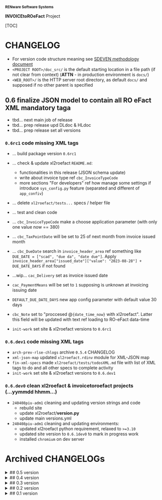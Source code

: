 <small>**RENware Software Systems**</small>

**INVOICEtoROeFact** Project

[TOC]


# CHANGELOG

- For version code structure meaning see [SDEVEN methodology document](http://sdeven.renware.eu)
- `<PROJECT ROOT>/doc_src/` is the default starting location in a file path (if not clear from context) (**ATTN** - in production environment is `docs/`)
- `<WEB_ROOT>/` is the HTTP server root directory, as default `docs/` and supposed if no other parent is specified


<!-- #TODO #NOTE ...
====[ General PLAN ]====

* ---[ general planning board ]---:
    * -#NOTE link Swagger servicii web: `https://mfinante.gov.ro/web/efactura/informatii-tehnice`
    * -#NOTE link specif API incarcare fact: `https://mfinante.gov.ro/static/10/eFactura/upload.html#/EFacturaUpload/handleRequest`

* ---[ FUTURE NEW APP COMMANDS ]---:
    * `config` - set `config_settings.py` variables (make it INTERACTIVELY using `Rich prompt`)
    * `xl2json` - crt_wip... (last upd @ 240219piu_a)
    * `json2xml` - see module WRXML,
    * `json2pdf` - new module. tbd..,
    * `xml2roefact` - see module LDXML
    * chk for other commands from doc `https://invoicetoroefact.renware.eu/commercial_agreement/110-SRE-api_to_roefact_requirements.html#componenta-xl2roefact`

* ---[ Plan for `rdinv` module ]---:
        * [ ] ...wip in 0.4... invoice supplier (`<cac:AccountingSupplierParty>`)
-->



## 0.6 finalize JSON model to contain all RO eFact XML mandatory taga

* tbd... next main job of release
* tbd... prep release upd DLdoc & HLdoc
* tbd... prep release set all versions


### `0.6rc1` code missing XML tags

* ... build package version `0.6rc1`
* ... check & update xl2roefact `README.md`:
    * functionalities in this release (JSON schema update)
    * write about invoice type ref `cbc_InvoiceTypeCode`
    * more sections "For developers" ref how manage some settings if introduce `sys_config.py` feature (separated and different of `app_confiv`)
* ... delete `xl2roefact/tests...` specs / helper file
* ... test and clean code
* ... `cbc_InvoiceTypeCode` make a choose application  parameter (with only one value now == 380)
* ... `cbc_TaxPointDate` will be set to 25 of next month from invoice issued month
* ... `cbc_DueDate` search in `invoice_header_area` ref something like `DUE_DATE = ["scad", "due da", "date due"]`.
  Apply `invoice_header_area["issued_date"]["value": "2023-08-28"] + DUE_DATE_DAYS` if not found

* ...wip... `cac_Delivery` set as invoice issued date

* `cac_PaymentMeans` will be set to `1` supposing is unknown at invoicing issuing date
* `DEFAULT_DUE_DATE_DAYS` new app config parameter with default value 30 days
* `cbc_Note` set to "proccesed @`{date_time_now}` with xl2roefact". Latter this field will be updated with text ref loading to RO-eFact data-time
* `init-work` set site & xl2roefact versions to `0.6rc1`

### `0.6.dev1` code missing XML tags

* `arch-prev-rlse-chlogs` archive `0.5.4` CHANGELOG
* `xml-json-map` updated `xl2roefact.rdinv` module for XML-JSON map
* `fin-xml-specs` made `xl2roefact/tests/todosXML.md` file with list of XML tags to do and all other specs to complete activity
* `init-work` set site & xl2roefact versions to `0.6.dev1`

### `0.6.dev0` clean xl2roefact & invoicetoroefact projects (...yymmdd hhmm...)

* `240408piu-adm1` cleaning and updating version strings and code
    * rebuild site
    * update xl2roefact/__version.py__
    * update main versions.yml
* `240408piu-adm1`  cleaning and updating environments:
    * updated xl2roefact python requirement, relaxed to `>=3.10`
    * updated site version to `0.6.1dev0` to mark in progress work
    * installed `chromium` on dev server










# Archived CHANGELOGs

<!--* [...v_xxx...](./changelog_history/CHANGELOG-xxx.md) -->

<details markdown="1"><summary markdown="1">
## 0.5 version
</summary>

* [`0.5.4` invoice supplier from owner master data](./changelog_history/CHANGELOG-0.5.4.md)
* [`0.5.3rc1` fix invoice JSON key "cac:Party" naming](./changelog_history/CHANGELOG-0.5.3rc1.md)
* [`0.5.3rc0` invoice supplier from Excel](./changelog_history/CHANGELOG-0.5.3rc0.md)
* [`0.5.2.dev2` release xl2roefact.`0.4.1.dev1` fix sEXE bug from `0.4.1.dev0` version](./changelog_history/CHANGELOG-0.5.2.dev2.md)
* [`0.5.1.dev1` site readability improvements](./changelog_history/CHANGELOG-0.5.1.dev1.md)
</details>




<details markdown="1"><summary markdown="1">
## 0.4 version
</summary>

* [`0.4.1.dev0` xl2roefact include a data directory in package for various data files "built-in" package](./changelog_history/CHANGELOG-0.4.1.dev0.md)
* [`0.4.0.dev2` externalize recommended rules for updating app setting rules](./changelog_history/CHANGELOG-0.4.0.dev2.md)
</details>




<details markdown="1"><summary markdown="1">
## 0.3 version
</summary>

* [`0.3.2b0` single EXE version](./changelog_history/CHANGELOG-0.3.2b0.md)
* [`0.3.1b1` fixed bug JSON->["Invoice"]["cac_InvoiceLine"] list[list]](./changelog_history/CHANGELOG-0.3.1b1.md)
* [`0.3.1b`  promote v0.3.0b0 deliverables: WHEEL, TRA.GZ, MSI to `0.3.1b`](./changelog_history/CHANGELOG-0.3.1b.md)
* [`0.3.0b` xl2roefact invoice taxes summary](./changelog_history/CHANGELOG-0.3.0b.md)
</details>




<details markdown="1"><summary markdown="1">
## 0.2 version
</summary>

* [`0.2.2.dev` project development environment improvements](./changelog_history/CHANGELOG-0.2.2.dev.md)
* [`0.2.1b` invoice grand totals](./changelog_history/CHANGELOG-0.2.1b.md)
* [`0.2.0b` xl2roefact invoice customer info-optional items (bank, email, reg-com, phone)](./changelog_history/CHANGELOG-0.2.0b.md)
</details>




<details markdown="1"><summary markdown="1">
## 0.1 version
</summary>

* [`0.1.22b` xl2roefact application interface improvements](./changelog_history/CHANGELOG-0.1.22b.md)
* [`0.1.21.post3` cleaned system documentation and site](./changelog_history/CHANGELOG-0.1.21.post3.md)
* [`0.1.21.post2` xl2roefact app detailed section with commands & options "--help" like](./changelog_history/CHANGELOG-0.1.21.post2.md)
* [`0.1.21.post1` fixed missing links in site root index page](./changelog_history/CHANGELOG-0.1.21.post1.md)
* [`0.1.21` rollout news in system portal invoicetoroefact.renware.eu](./changelog_history/CHANGELOG-0.1.21.md)
* [`0.1.20.dev` invoice customer address](./changelog_history/CHANGELOG-0.1.20.dev.md)
* [`0.1.19.dev` invoice customer and partial invoice total values calculations](./changelog_history/CHANGELOG-0.1.19.dev.md)
* [`0.1.18.dev` invoice customer CUI partial invoice total values calculations](./changelog_history/CHANGELOG-0.1.18.dev.md)
* [`0.1.17.dev` fixed all application & package running standard ways](./changelog_history/CHANGELOG-0.1.17.dev.md)
* [`0.1.16.dev` improving Excel kv-data search with "IN-LABEL" method](./changelog_history/CHANGELOG-0.1.16.dev.md)
* [`0.1.15` updated solution portal `http://invoicetoroefact.renware.eu/`](./changelog_history/CHANGELOG-0.1.15.md)
* [`0.1.14.dev` invoice issue date](./changelog_history/CHANGELOG-0.1.14.dev.md)
* [`0.1.13.dev` invoice currency](./changelog_history/CHANGELOG-0.1.13.dev.md)
* [`0.1.12.dev` invoice number](./changelog_history/CHANGELOG-0.1.12.dev.md)
* [`0.1.11.dev` packaging improvements for app & xl2roefact package](./changelog_history/CHANGELOG-0.1.11.dev.md)
* [`0.1.10.dev` command interface improved, `msi` package building, invoice template & updated documentation](./changelog_history/CHANGELOG-0.1.10.dev.md)
* [`0.1.9.dev` `xl2roefact.RDINV` running executable and distribution kit](./changelog_history/CHANGELOG-0.1.9.dev.md)
* [`0.1.8.dev` improved application structure and first executable release](./changelog_history/CHANGELOG-0.1.8.dev.md)
* [`0.1.7.dev` `xl2roefact.RDINV` invoice items & metadata + *OPEN ISSUES*](./changelog_history/CHANGELOG-0.1.7.dev.md)
* [`0.1.6.dev` commercial agreement OPTIONS document](changelog_history/CHANGELOG-0.1.6.dev.md)
* [`0.1.5.dev` init component *xl2roefact* for CLI application](./changelog_history/CHANGELOG-0.1.5.dev.md)
* [`0.1.4.dev` Create system backbone structure](./changelog_history/CHANGELOG-0.1.4.dev.md)
* [`0.1.3.dev` Enhancing `payments_validation_board` technical proposal](./changelog_history/CHANGELOG-0.1.3.dev.md)
* [`0.1.2.dev` Enhancing `APItoROefact` technical proposal](./changelog_history/CHANGELOG-0.1.2.dev.md)
* [`0.1.1.dev` Elaborating technical proposal](./changelog_history/CHANGELOG-0.1.1.dev.md)
* [`0.1.0.dev` System raw backbone](./changelog_history/CHANGELOG-0.1.0.dev.md)
</details>



